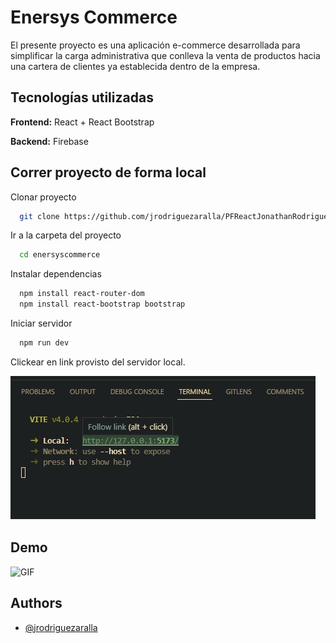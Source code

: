 
# Enersys Commerce

El presente proyecto es una aplicación e-commerce desarrollada para simplificar la carga administrativa que conlleva la venta de productos hacia una cartera de clientes ya establecida dentro de la empresa.

## Tecnologías utilizadas

**Frontend:** React + React Bootstrap

**Backend:** Firebase


## Correr proyecto de forma local

Clonar proyecto

```bash
  git clone https://github.com/jrodriguezaralla/PFReactJonathanRodriguez.git
```

Ir a la carpeta del proyecto

```bash
  cd enersyscommerce
```

Instalar dependencias

```bash
  npm install react-router-dom
  npm install react-bootstrap bootstrap
```

Iniciar servidor

```bash
  npm run dev
```

Clickear en link provisto del servidor local.

![Link Screenshot](/src/assets/link_servidor.jpg)



## Demo

![GIF](/src/assets/Enersys-Commerce.gif)



## Authors

- [@jrodriguezaralla](https://github.com/jrodriguezaralla)
